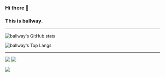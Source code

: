 ### Hi there 👋
### This is ballway.

---

![ballway's GitHub stats](https://github-readme-stats.vercel.app/api?username=ballway&show_icons=true&count_private=true&theme=graywhite)

![ballway's Top Langs](https://github-readme-stats.vercel.app/api/top-langs/?username=ballway&layout=compact&count_private=true&exclude_repo=dev&theme=graywhite)

---
![](https://komarev.com/ghpvc/?username=ballway&color=brightgreen) 
[<img src="https://img.shields.io/badge/Email-ballway%40csie.io-important">](mailto:ballway@csie.io)

[<img src="https://img.shields.io/badge/linkedin-%230077B5.svg?&style=for-the-badge&logo=linkedin&logoColor=white">](https://www.linkedin.com/in/ballway)

<!--
**ballway/ballway** is a ✨ _special_ ✨ repository because its `README.md` (this file) appears on your GitHub profile.

Here are some ideas to get you started:

- 🔭 I’m currently working on ...
- 🌱 I’m currently learning ...
- 👯 I’m looking to collaborate on ...
- 🤔 I’m looking for help with ...
- 💬 Ask me about ...
- 📫 How to reach me: ...
- 😄 Pronouns: ...
- ⚡ Fun fact: ...
-->
